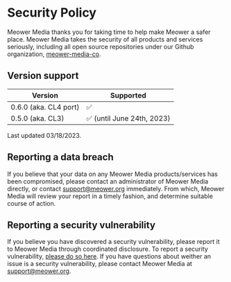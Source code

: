 # Security Policy
Meower Media thanks you for taking time to help make Meower a safer place. Meower Media takes the security of all products and services seriously, including all open source repositories under our Github organization, [meower-media-co](https://github.com/meower-media-co).

## Version support
| Version               | Supported                  |
| --------------------- | -------------------------- |
| 0.6.0 (aka. CL4 port) | ✅                         |
| 0.5.0 (aka. CL3)      | ✅ (until June 24th, 2023) |

Last updated 03/18/2023.

## Reporting a data breach
If you believe that your data on any Meower Media products/services has been compromised, please contact an administrator of Meower Media directly, or contact support@meower.org immediately. From which, Meower Media will review your report in a timely fashion, and determine suitable course of action.

## Reporting a security vulnerability
If you believe you have discovered a security vulnerability, please report it to Meower Media through coordinated disclosure. To report a security vulnerability, [please do so here](https://github.com/meower-media-co/Meower-Server/security/advisories/new). If you have questions about weither an issue is a security vulnerability, please contact Meower Media at support@meower.org.